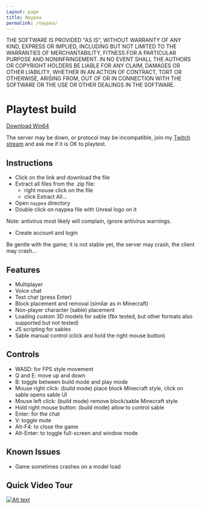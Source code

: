 ```yaml
---
Layout: page
title: Naypea
permalink: /naypea/
---
```


THE SOFTWARE IS PROVIDED "AS IS", WITHOUT WARRANTY OF ANY KIND,
EXPRESS OR IMPLIED, INCLUDING BUT NOT LIMITED TO THE WARRANTIES OF
MERCHANTABILITY, FITNESS FOR A PARTICULAR PURPOSE AND
NONINFRINGEMENT. IN NO EVENT SHALL THE AUTHORS OR COPYRIGHT HOLDERS BE
LIABLE FOR ANY CLAIM, DAMAGES OR OTHER LIABILITY, WHETHER IN AN ACTION
OF CONTRACT, TORT OR OTHERWISE, ARISING FROM, OUT OF OR IN CONNECTION
WITH THE SOFTWARE OR THE USE OR OTHER DEALINGS IN THE SOFTWARE.

# Playtest build

[Download Win64](https://cdn.naypea.com/naypea.zip)

The server may be down, or protocol may be incompatible, join my
[Twitch stream](https://www.twitch.tv/mika314) and ask me if it is OK
to playtest.

## Instructions
- Click on the link and download the file
- Extract all files from the .zip file:
  - right mouse click on the file
  - click Extract All...
- Open `naypea` directory
- Double click on naypea file with Unreal logo on it

Note: antivirus most likely will complain, ignore antivirus warnings.
- Create account and login

Be gentle with the game; it is not stable yet, the server may crash,
the client may crash...

## Features

- Multiplayer
- Voice chat
- Text chat (press Enter)
- Block placement and removal (similar as in Minecraft)
- Non-player character (sable) placement
- Loading custom 3D models for sable (fbx tested, but other formats also supported but not tested)
- JS scripting for sables
- Sable manual control (click and hold the right mouse button)

## Controls

- WASD: for FPS style movement
- Q and E: move up and down
- B: toggle between build mode and play mode
- Mouse right click: (build mode) place block Minecraft style, click
  on sable opens sable UI
- Mouse left click: (build mode) remove block/sable Minecraft style
- Hold right mouse button: (build mode) allow to control sable
- Enter: for the chat
- V: toggle mute
- Alt-F4: to close the game
- Alt-Enter: to toggle full-screen and window mode

## Known Issues

- Game sometimes crashes on a model load

## Quick Video Tour

[![Alt text](https://img.youtube.com/vi/lxAqNCaRX6w/0.jpg)](https://www.youtube.com/watch?v=lxAqNCaRX6w)

